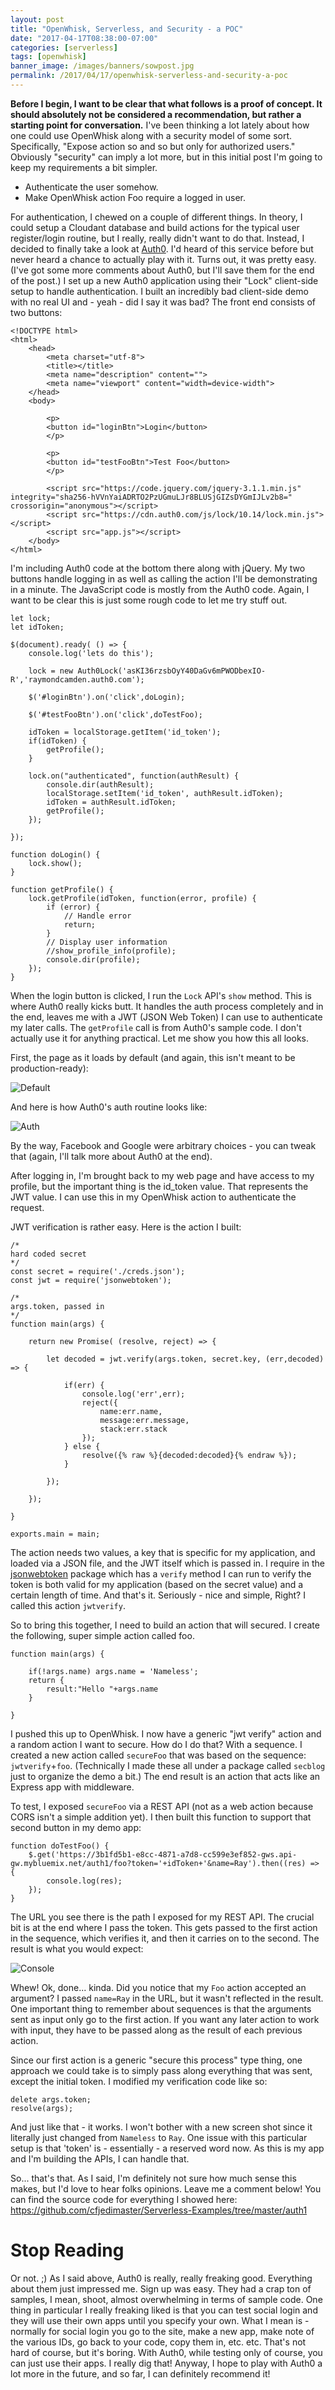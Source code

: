```yaml
---
layout: post
title: "OpenWhisk, Serverless, and Security - a POC"
date: "2017-04-17T08:38:00-07:00"
categories: [serverless]
tags: [openwhisk]
banner_image: /images/banners/sowpost.jpg
permalink: /2017/04/17/openwhisk-serverless-and-security-a-poc
---
```


<strong>Before I begin, I want to be clear that what follows is a proof of concept. It should absolutely not be considered a recommendation, but rather a starting point for conversation.</strong> I've been thinking a lot lately about how one could use OpenWhisk along with a security model of some sort. Specifically, "Expose action so and so but only for authorized users." Obviously "security" can imply a lot more, but in this initial post I'm going to keep my requirements a bit simpler.

* Authenticate the user somehow. 
* Make OpenWhisk action Foo require a logged in user.

For authentication, I chewed on a couple of different things. In theory, I could setup a Cloudant database and build actions for the typical user register/login routine, but I really, really didn't want to do that. Instead, I decided to finally take a look at [Auth0](https://auth0.com/). I'd heard of this service before but never heard a chance to actually play with it. Turns out, it was pretty easy. (I've got some more comments about Auth0, but I'll save them for the end of the post.) I set up a new Auth0 application using their "Lock" client-side setup to handle authentication. I built an incredibly bad client-side demo with no real UI and - yeah - did I say it was bad? The front end consists of two buttons:

<pre><code class="language-markup">&lt;!DOCTYPE html&gt;
&lt;html&gt;
    &lt;head&gt;
        &lt;meta charset=&quot;utf-8&quot;&gt;
        &lt;title&gt;&lt;&#x2F;title&gt;
        &lt;meta name=&quot;description&quot; content=&quot;&quot;&gt;
        &lt;meta name=&quot;viewport&quot; content=&quot;width=device-width&quot;&gt;
    &lt;&#x2F;head&gt;
    &lt;body&gt;

        &lt;p&gt;
        &lt;button id=&quot;loginBtn&quot;&gt;Login&lt;&#x2F;button&gt;
        &lt;&#x2F;p&gt;

        &lt;p&gt;
        &lt;button id=&quot;testFooBtn&quot;&gt;Test Foo&lt;&#x2F;button&gt;
        &lt;&#x2F;p&gt;
        
        &lt;script src=&quot;https:&#x2F;&#x2F;code.jquery.com&#x2F;jquery-3.1.1.min.js&quot;   integrity=&quot;sha256-hVVnYaiADRTO2PzUGmuLJr8BLUSjGIZsDYGmIJLv2b8=&quot;   crossorigin=&quot;anonymous&quot;&gt;&lt;&#x2F;script&gt;
        &lt;script src=&quot;https:&#x2F;&#x2F;cdn.auth0.com&#x2F;js&#x2F;lock&#x2F;10.14&#x2F;lock.min.js&quot;&gt;&lt;&#x2F;script&gt;
        &lt;script src=&quot;app.js&quot;&gt;&lt;&#x2F;script&gt;
    &lt;&#x2F;body&gt;
&lt;&#x2F;html&gt;
</code></pre>

I'm including Auth0 code at the bottom there along with jQuery. My two buttons handle logging in as well as calling the action I'll be demonstrating in a minute. The JavaScript code is mostly from the Auth0 code. Again, I want to be clear this is just some rough code to let me try stuff out.

<pre><code class="language-javascript">let lock;
let idToken;

$(document).ready( () =&gt; {
    console.log(&#x27;lets do this&#x27;);

    lock = new Auth0Lock(&#x27;asKI36rzsbOyY40DaGv6mPWODbexIO-R&#x27;,&#x27;raymondcamden.auth0.com&#x27;);

    $(&#x27;#loginBtn&#x27;).on(&#x27;click&#x27;,doLogin);

    $(&#x27;#testFooBtn&#x27;).on(&#x27;click&#x27;,doTestFoo);

    idToken = localStorage.getItem(&#x27;id_token&#x27;);
    if(idToken) {
        getProfile();
    }

    lock.on(&quot;authenticated&quot;, function(authResult) {
        console.dir(authResult);
        localStorage.setItem(&#x27;id_token&#x27;, authResult.idToken);
        idToken = authResult.idToken;
        getProfile();
    });

});

function doLogin() {
    lock.show();
}

function getProfile() {
    lock.getProfile(idToken, function(error, profile) {
        if (error) {
            &#x2F;&#x2F; Handle error
            return;
        }
        &#x2F;&#x2F; Display user information
        &#x2F;&#x2F;show_profile_info(profile);
        console.dir(profile);
    });
}
</code></pre>

When the login button is clicked, I run the `Lock` API's `show` method. This is where Auth0 really kicks butt. It handles the auth process completely and in the end, leaves me with a JWT (JSON Web Token) I can use to authenticate my later calls. The `getProfile` call is from Auth0's sample code. I don't actually use it for anything practical. Let me show you how this all looks.

First, the page as it loads by default (and again, this isn't meant to be production-ready):

![Default](https://static.raymondcamden.com/images/2017/4/sow1.png)

And here is how Auth0's auth routine looks like:

![Auth](https://static.raymondcamden.com/images/2017/4/sow2.png)

By the way, Facebook and Google were arbitrary choices - you can tweak that (again, I'll talk more about Auth0 at the end). 

After logging in, I'm brought back to my web page and have access to my profile, but the important thing is the id_token value. That represents the JWT value. I can use this in my OpenWhisk action to authenticate the request. 

JWT verification is rather easy. Here is the action I built:

<pre><code class="language-javascript">&#x2F;*
hard coded secret
*&#x2F;
const secret = require(&#x27;.&#x2F;creds.json&#x27;);
const jwt = require(&#x27;jsonwebtoken&#x27;);

&#x2F;*
args.token, passed in
*&#x2F;
function main(args) {

    return new Promise( (resolve, reject) =&gt; {

        let decoded = jwt.verify(args.token, secret.key, (err,decoded) =&gt; {

            if(err) {
                console.log(&#x27;err&#x27;,err);
                reject({
                    name:err.name,
                    message:err.message,
                    stack:err.stack
                });
            } else {
                resolve({% raw %}{decoded:decoded}{% endraw %});
            }

        });

    });

}

exports.main = main;
</code></pre>

The action needs two values, a key that is specific for my application, and loaded via a JSON file, and the JWT itself which is passed in. I require in the [jsonwebtoken](https://www.npmjs.com/package/jsonwebtoken) package which has a `verify` method I can run to verify the token is both valid for my application (based on the secret value) and a certain length of time. And that's it. Seriously - nice and simple, Right? I called this action `jwtverify`. 

So to bring this together, I need to build an action that will secured. I create the following, super simple action called foo.

<pre><code class="language-javascript">function main(args) {

    if(!args.name) args.name = &#x27;Nameless&#x27;;
    return {
        result:&quot;Hello &quot;+args.name
    }

}
</code></pre>

I pushed this up to OpenWhisk. I now have a generic "jwt verify" action and a random action I want to secure. How do I do that? With a sequence. I created a new action called `secureFoo` that was based on the sequence: `jwtverify`+`foo`. (Technically I made these all under a package called `secblog` just to organize the demo a bit.) The end result is an action that acts like an Express app with middleware. 

To test, I exposed `secureFoo` via a REST API (not as a web action because CORS isn't a simple addition yet). I then built this function to support that second button in my demo app:

<pre><code class="language-javascript">function doTestFoo() {
    $.get(&#x27;https:&#x2F;&#x2F;3b1fd5b1-e8cc-4871-a7d8-cc599e3ef852-gws.api-gw.mybluemix.net&#x2F;auth1&#x2F;foo?token=&#x27;+idToken+&#x27;&amp;name=Ray&#x27;).then((res) =&gt; {
        console.log(res);
    });
}
</code></pre>

The URL you see there is the path I exposed for my REST API. The crucial bit is at the end where I pass the token. This gets passed to the first action in the sequence, which verifies it, and then it carries on to the second. The result is what you would expect:

![Console](https://static.raymondcamden.com/images/2017/4/sow3.png)

Whew! Ok, done... kinda. Did you notice that my `Foo` action accepted an argument? I passed `name=Ray` in the URL, but it wasn't reflected in the result. One important thing to remember about sequences is that the arguments sent as input only go to the first action. If you want any later action to work with input, they have to be passed along as the result of each previous action.

Since our first action is a generic "secure this process" type thing, one approach we could take is to simply pass along everything that was sent, except the initial token. I modified my verification code like so:

<pre><code class="language-javascript">delete args.token;
resolve(args);
</code></pre>

And just like that - it works. I won't bother with a new screen shot since it literally just changed from `Nameless` to `Ray`. One issue with this particular setup is that 'token' is - essentially - a reserved word now. As this is my app and I'm building the APIs, I can handle that. 

So... that's that. As I said, I'm definitely not sure how much sense this makes, but I'd love to hear folks opinions. Leave me a comment below! You can find the source code for everything I showed here: https://github.com/cfjedimaster/Serverless-Examples/tree/master/auth1

Stop Reading
===

Or not. ;) As I said above, Auth0 is really, really freaking good. Everything about them just impressed me. Sign up was easy. They had a crap ton of samples, I mean, shoot, almost overwhelming in terms of sample code. One thing in particular I really freaking liked is that you can test social login and they will use their own apps until you specify your own. What I mean is - normally for social login you go to the site, make a new app, make note of the various IDs, go back to your code, copy them in, etc. etc. That's not hard of course, but it's boring. With Auth0, while testing only of course, you can just use their apps. I really dig that! Anyway, I hope to play with Auth0 a lot more in the future, and so far, I can definitely recommend it!
